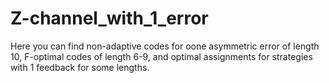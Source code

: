 # Z-channel_with_1_error
Here you can find non-adaptive codes for oone asymmetric error of length 10, F-optimal codes of length 6-9, and optimal assignments for strategies with 1 feedback for some lengths. 
